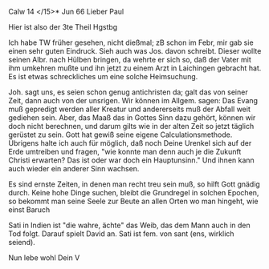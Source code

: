  Calw 14 </15>* Jun 66
Lieber Paul

Hier ist also der 3te Theil Hgstbg

Ich habe TW früher gesehen, nicht dießmal; zB schon im Febr, mir gab sie einen sehr guten Eindruck. Sieh auch was Jos. davon schreibt. Dieser wollte seinen Albr. nach Hülben bringen, da wehrte er sich so, daß der Vater mit ihm umkehren mußte und ihn jetzt zu einem Arzt in Laichingen gebracht hat. Es ist etwas schreckliches um eine solche Heimsuchung.

Joh. sagt uns, es seien schon genug antichristen da; galt das von seiner Zeit, dann auch von der unsrigen. Wir können im Allgem. sagen: Das Evang muß gepredigt werden aller Kreatur und andererseits muß der Abfall weit gediehen sein. Aber, das Maaß das in Gottes Sinn dazu gehört, können wir doch nicht berechnen, und darum gilts wie in der alten Zeit so jetzt täglich gerüstet zu sein. Gott hat gewiß seine eigene Calculationsmethode. Übrigens halte ich auch für möglich, daß noch Deine Urenkel sich auf der Erde umtreiben und fragen, "wie konnte man denn auch je die Zukunft Christi erwarten? Das ist oder war doch ein Hauptunsinn." Und ihnen kann auch wieder ein anderer Sinn wachsen.

Es sind ernste Zeiten, in denen man recht treu sein muß, so hilft Gott gnädig durch. Keine hohe Dinge suchen, bleibt die Grundregel in solchen Epochen, so bekommt man seine Seele zur Beute an allen Orten wo man hingeht, wie einst Baruch

Sati in Indien ist "die wahre, ächte" das Weib, das dem Mann auch in den Tod folgt. Darauf spielt David an. Sati ist fem. von sant (ens, wirklich seiend).

 Nun lebe wohl
 Dein V
